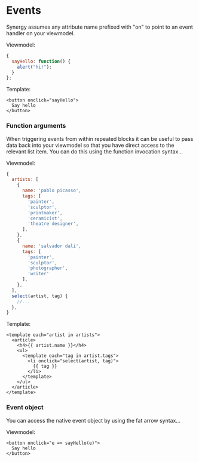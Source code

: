 # Events

Synergy assumes any attribute name prefixed with "on" to point to an event handler on your viewmodel.

Viewmodel:

```javascript
{
  sayHello: function() {
    alert("hi!");
  }
};
```

Template:

```markup
<button onclick="sayHello">
  Say hello
</button>
```

### 

### Function arguments

When triggering events from within repeated blocks it can be useful to pass data back into your viewmodel so that you have direct access to the relevant list item. You can do this using the function invocation syntax...

Viewmodel:

```javascript
{
  artists: [
    {
      name: 'pablo picasso',
      tags: [
        'painter',
        'sculptor',
        'printmaker',
        'ceramicist',
        'theatre designer',
      ],
    },
    {
      name: 'salvador dali',
      tags: [
        'painter',
        'sculptor',
        'photographer',
        'writer'
      ],
    },
  ],
  select(artist, tag) {
    //...
  },
}
```

Template:

```markup
<template each="artist in artists">
  <article>
    <h4>{{ artist.name }}</h4>
    <ul>
      <template each="tag in artist.tags">
        <li onclick="select(artist, tag)">
          {{ tag }}
        </li>
      </template>
    </ul>
  </article>
</template>
```



### Event object

You can access the native event object by using the fat arrow syntax...

Viewmodel:

```markup
<button onclick="e => sayHello(e)">
  Say hello
</button>
```



